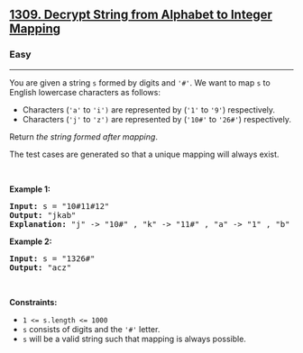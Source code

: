 <h2><a href="https://leetcode.com/problems/decrypt-string-from-alphabet-to-integer-mapping/">1309. Decrypt String from Alphabet to Integer Mapping</a></h2><h3>Easy</h3><hr><div style="user-select: auto;"><p style="user-select: auto;">You are given a string <code style="user-select: auto;">s</code> formed by digits and <code style="user-select: auto;">'#'</code>. We want to map <code style="user-select: auto;">s</code> to English lowercase characters as follows:</p>

<ul style="user-select: auto;">
	<li style="user-select: auto;">Characters (<code style="user-select: auto;">'a'</code> to <code style="user-select: auto;">'i')</code> are represented by (<code style="user-select: auto;">'1'</code> to <code style="user-select: auto;">'9'</code>) respectively.</li>
	<li style="user-select: auto;">Characters (<code style="user-select: auto;">'j'</code> to <code style="user-select: auto;">'z')</code> are represented by (<code style="user-select: auto;">'10#'</code> to <code style="user-select: auto;">'26#'</code>) respectively.</li>
</ul>

<p style="user-select: auto;">Return <em style="user-select: auto;">the string formed after mapping</em>.</p>

<p style="user-select: auto;">The test cases are generated so that a unique mapping will always exist.</p>

<p style="user-select: auto;">&nbsp;</p>
<p style="user-select: auto;"><strong style="user-select: auto;">Example 1:</strong></p>

<pre style="user-select: auto;"><strong style="user-select: auto;">Input:</strong> s = "10#11#12"
<strong style="user-select: auto;">Output:</strong> "jkab"
<strong style="user-select: auto;">Explanation:</strong> "j" -&gt; "10#" , "k" -&gt; "11#" , "a" -&gt; "1" , "b" -&gt; "2".
</pre>

<p style="user-select: auto;"><strong style="user-select: auto;">Example 2:</strong></p>

<pre style="user-select: auto;"><strong style="user-select: auto;">Input:</strong> s = "1326#"
<strong style="user-select: auto;">Output:</strong> "acz"
</pre>

<p style="user-select: auto;">&nbsp;</p>
<p style="user-select: auto;"><strong style="user-select: auto;">Constraints:</strong></p>

<ul style="user-select: auto;">
	<li style="user-select: auto;"><code style="user-select: auto;">1 &lt;= s.length &lt;= 1000</code></li>
	<li style="user-select: auto;"><code style="user-select: auto;">s</code> consists of digits and the <code style="user-select: auto;">'#'</code> letter.</li>
	<li style="user-select: auto;"><code style="user-select: auto;">s</code> will be a valid string such that mapping is always possible.</li>
</ul>
</div>